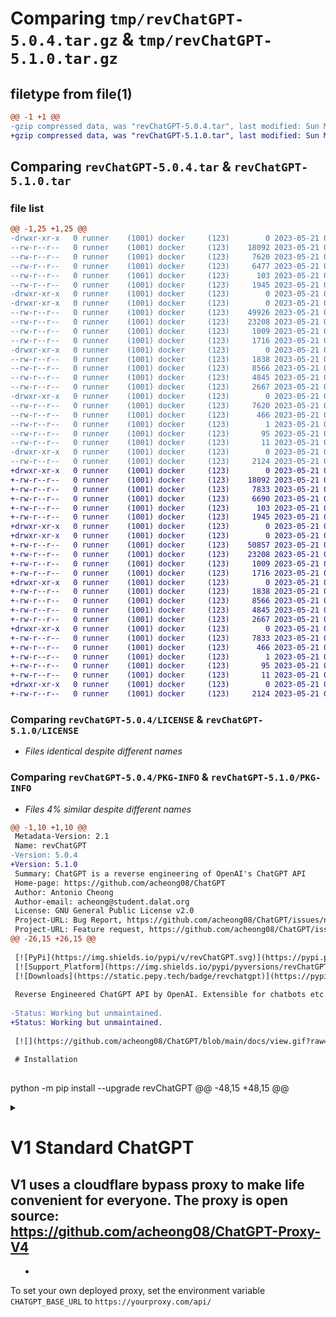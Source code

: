 # Comparing `tmp/revChatGPT-5.0.4.tar.gz` & `tmp/revChatGPT-5.1.0.tar.gz`

## filetype from file(1)

```diff
@@ -1 +1 @@
-gzip compressed data, was "revChatGPT-5.0.4.tar", last modified: Sun May 21 03:26:49 2023, max compression
+gzip compressed data, was "revChatGPT-5.1.0.tar", last modified: Sun May 21 04:20:11 2023, max compression
```

## Comparing `revChatGPT-5.0.4.tar` & `revChatGPT-5.1.0.tar`

### file list

```diff
@@ -1,25 +1,25 @@
-drwxr-xr-x   0 runner    (1001) docker     (123)        0 2023-05-21 03:26:49.152279 revChatGPT-5.0.4/
--rw-r--r--   0 runner    (1001) docker     (123)    18092 2023-05-21 03:26:16.000000 revChatGPT-5.0.4/LICENSE
--rw-r--r--   0 runner    (1001) docker     (123)     7620 2023-05-21 03:26:49.152279 revChatGPT-5.0.4/PKG-INFO
--rw-r--r--   0 runner    (1001) docker     (123)     6477 2023-05-21 03:26:48.000000 revChatGPT-5.0.4/README.md
--rw-r--r--   0 runner    (1001) docker     (123)      103 2023-05-21 03:26:49.156279 revChatGPT-5.0.4/setup.cfg
--rw-r--r--   0 runner    (1001) docker     (123)     1945 2023-05-21 03:26:16.000000 revChatGPT-5.0.4/setup.py
-drwxr-xr-x   0 runner    (1001) docker     (123)        0 2023-05-21 03:26:49.152279 revChatGPT-5.0.4/src/
-drwxr-xr-x   0 runner    (1001) docker     (123)        0 2023-05-21 03:26:49.152279 revChatGPT-5.0.4/src/revChatGPT/
--rw-r--r--   0 runner    (1001) docker     (123)    49926 2023-05-21 03:26:16.000000 revChatGPT-5.0.4/src/revChatGPT/V1.py
--rw-r--r--   0 runner    (1001) docker     (123)    23208 2023-05-21 03:26:16.000000 revChatGPT-5.0.4/src/revChatGPT/V3.py
--rw-r--r--   0 runner    (1001) docker     (123)     1009 2023-05-21 03:26:16.000000 revChatGPT-5.0.4/src/revChatGPT/__init__.py
--rw-r--r--   0 runner    (1001) docker     (123)     1716 2023-05-21 03:26:16.000000 revChatGPT-5.0.4/src/revChatGPT/__main__.py
-drwxr-xr-x   0 runner    (1001) docker     (123)        0 2023-05-21 03:26:49.152279 revChatGPT-5.0.4/src/revChatGPT/config/
--rw-r--r--   0 runner    (1001) docker     (123)     1838 2023-05-21 03:26:16.000000 revChatGPT-5.0.4/src/revChatGPT/config/enable_internet.json
--rw-r--r--   0 runner    (1001) docker     (123)     8566 2023-05-21 03:26:16.000000 revChatGPT-5.0.4/src/revChatGPT/recipient.py
--rw-r--r--   0 runner    (1001) docker     (123)     4845 2023-05-21 03:26:16.000000 revChatGPT-5.0.4/src/revChatGPT/typings.py
--rw-r--r--   0 runner    (1001) docker     (123)     2667 2023-05-21 03:26:16.000000 revChatGPT-5.0.4/src/revChatGPT/utils.py
-drwxr-xr-x   0 runner    (1001) docker     (123)        0 2023-05-21 03:26:49.152279 revChatGPT-5.0.4/src/revChatGPT.egg-info/
--rw-r--r--   0 runner    (1001) docker     (123)     7620 2023-05-21 03:26:49.000000 revChatGPT-5.0.4/src/revChatGPT.egg-info/PKG-INFO
--rw-r--r--   0 runner    (1001) docker     (123)      466 2023-05-21 03:26:49.000000 revChatGPT-5.0.4/src/revChatGPT.egg-info/SOURCES.txt
--rw-r--r--   0 runner    (1001) docker     (123)        1 2023-05-21 03:26:49.000000 revChatGPT-5.0.4/src/revChatGPT.egg-info/dependency_links.txt
--rw-r--r--   0 runner    (1001) docker     (123)       95 2023-05-21 03:26:49.000000 revChatGPT-5.0.4/src/revChatGPT.egg-info/requires.txt
--rw-r--r--   0 runner    (1001) docker     (123)       11 2023-05-21 03:26:49.000000 revChatGPT-5.0.4/src/revChatGPT.egg-info/top_level.txt
-drwxr-xr-x   0 runner    (1001) docker     (123)        0 2023-05-21 03:26:49.152279 revChatGPT-5.0.4/tests/
--rw-r--r--   0 runner    (1001) docker     (123)     2124 2023-05-21 03:26:16.000000 revChatGPT-5.0.4/tests/test_recipient.py
+drwxr-xr-x   0 runner    (1001) docker     (123)        0 2023-05-21 04:20:11.631576 revChatGPT-5.1.0/
+-rw-r--r--   0 runner    (1001) docker     (123)    18092 2023-05-21 04:19:31.000000 revChatGPT-5.1.0/LICENSE
+-rw-r--r--   0 runner    (1001) docker     (123)     7833 2023-05-21 04:20:11.631576 revChatGPT-5.1.0/PKG-INFO
+-rw-r--r--   0 runner    (1001) docker     (123)     6690 2023-05-21 04:20:11.000000 revChatGPT-5.1.0/README.md
+-rw-r--r--   0 runner    (1001) docker     (123)      103 2023-05-21 04:20:11.631576 revChatGPT-5.1.0/setup.cfg
+-rw-r--r--   0 runner    (1001) docker     (123)     1945 2023-05-21 04:19:31.000000 revChatGPT-5.1.0/setup.py
+drwxr-xr-x   0 runner    (1001) docker     (123)        0 2023-05-21 04:20:11.627575 revChatGPT-5.1.0/src/
+drwxr-xr-x   0 runner    (1001) docker     (123)        0 2023-05-21 04:20:11.631576 revChatGPT-5.1.0/src/revChatGPT/
+-rw-r--r--   0 runner    (1001) docker     (123)    50857 2023-05-21 04:19:31.000000 revChatGPT-5.1.0/src/revChatGPT/V1.py
+-rw-r--r--   0 runner    (1001) docker     (123)    23208 2023-05-21 04:19:31.000000 revChatGPT-5.1.0/src/revChatGPT/V3.py
+-rw-r--r--   0 runner    (1001) docker     (123)     1009 2023-05-21 04:19:31.000000 revChatGPT-5.1.0/src/revChatGPT/__init__.py
+-rw-r--r--   0 runner    (1001) docker     (123)     1716 2023-05-21 04:19:31.000000 revChatGPT-5.1.0/src/revChatGPT/__main__.py
+drwxr-xr-x   0 runner    (1001) docker     (123)        0 2023-05-21 04:20:11.631576 revChatGPT-5.1.0/src/revChatGPT/config/
+-rw-r--r--   0 runner    (1001) docker     (123)     1838 2023-05-21 04:19:31.000000 revChatGPT-5.1.0/src/revChatGPT/config/enable_internet.json
+-rw-r--r--   0 runner    (1001) docker     (123)     8566 2023-05-21 04:19:31.000000 revChatGPT-5.1.0/src/revChatGPT/recipient.py
+-rw-r--r--   0 runner    (1001) docker     (123)     4845 2023-05-21 04:19:31.000000 revChatGPT-5.1.0/src/revChatGPT/typings.py
+-rw-r--r--   0 runner    (1001) docker     (123)     2667 2023-05-21 04:19:31.000000 revChatGPT-5.1.0/src/revChatGPT/utils.py
+drwxr-xr-x   0 runner    (1001) docker     (123)        0 2023-05-21 04:20:11.631576 revChatGPT-5.1.0/src/revChatGPT.egg-info/
+-rw-r--r--   0 runner    (1001) docker     (123)     7833 2023-05-21 04:20:11.000000 revChatGPT-5.1.0/src/revChatGPT.egg-info/PKG-INFO
+-rw-r--r--   0 runner    (1001) docker     (123)      466 2023-05-21 04:20:11.000000 revChatGPT-5.1.0/src/revChatGPT.egg-info/SOURCES.txt
+-rw-r--r--   0 runner    (1001) docker     (123)        1 2023-05-21 04:20:11.000000 revChatGPT-5.1.0/src/revChatGPT.egg-info/dependency_links.txt
+-rw-r--r--   0 runner    (1001) docker     (123)       95 2023-05-21 04:20:11.000000 revChatGPT-5.1.0/src/revChatGPT.egg-info/requires.txt
+-rw-r--r--   0 runner    (1001) docker     (123)       11 2023-05-21 04:20:11.000000 revChatGPT-5.1.0/src/revChatGPT.egg-info/top_level.txt
+drwxr-xr-x   0 runner    (1001) docker     (123)        0 2023-05-21 04:20:11.631576 revChatGPT-5.1.0/tests/
+-rw-r--r--   0 runner    (1001) docker     (123)     2124 2023-05-21 04:19:31.000000 revChatGPT-5.1.0/tests/test_recipient.py
```

### Comparing `revChatGPT-5.0.4/LICENSE` & `revChatGPT-5.1.0/LICENSE`

 * *Files identical despite different names*

### Comparing `revChatGPT-5.0.4/PKG-INFO` & `revChatGPT-5.1.0/PKG-INFO`

 * *Files 4% similar despite different names*

```diff
@@ -1,10 +1,10 @@
 Metadata-Version: 2.1
 Name: revChatGPT
-Version: 5.0.4
+Version: 5.1.0
 Summary: ChatGPT is a reverse engineering of OpenAI's ChatGPT API
 Home-page: https://github.com/acheong08/ChatGPT
 Author: Antonio Cheong
 Author-email: acheong@student.dalat.org
 License: GNU General Public License v2.0
 Project-URL: Bug Report, https://github.com/acheong08/ChatGPT/issues/new?assignees=&labels=bug-report&template=bug_report.yml&title=%5BBug%5D%3A+
 Project-URL: Feature request, https://github.com/acheong08/ChatGPT/issues/new?assignees=&labels=enhancement&template=feature_request.yml&title=%5BFeature+Request%5D%3A+
@@ -26,15 +26,15 @@
 
 [![PyPi](https://img.shields.io/pypi/v/revChatGPT.svg)](https://pypi.python.org/pypi/revChatGPT)
 [![Support_Platform](https://img.shields.io/pypi/pyversions/revChatGPT)](https://pypi.python.org/pypi/revChatGPT)
 [![Downloads](https://static.pepy.tech/badge/revchatgpt)](https://pypi.python.org/pypi/revChatGPT)
 
 Reverse Engineered ChatGPT API by OpenAI. Extensible for chatbots etc.
 
-Status: Working but unmaintained. 
+Status: Working but unmaintained.
 
 [![](https://github.com/acheong08/ChatGPT/blob/main/docs/view.gif?raw=true)](https://pypi.python.org/pypi/revChatGPT)
 
 # Installation
 
 ```
 python -m pip install --upgrade revChatGPT
@@ -48,15 +48,15 @@
 <details>
 
   <summary>
 
 # V1 Standard ChatGPT
 
 V1 uses a cloudflare bypass proxy to make life convenient for everyone. The proxy is open source: https://github.com/acheong08/ChatGPT-Proxy-V4
-    
+
 To set your own deployed proxy, set the environment variable `CHATGPT_BASE_URL` to `https://yourproxy.com/api/`
 
 </summary>
 
 ## Rate limits
 - Proxy server: 5 requests / 10 seconds
 - OpenAI: 50 requests / hour for each account
@@ -93,22 +93,24 @@
 #### - Optional configuration:
 
 ```json
 {
   "conversation_id": "UUID...",
   "parent_id": "UUID...",
   "proxy": "...",
-  "paid": false,
-  "model": "gpt-4" // gpt-4-browsing, text-davinci-002-render-sha, gpt-4
+  "model": "gpt-4", // gpt-4-browsing, text-davinci-002-render-sha, gpt-4, gpt-4-plugins
+  "plugin_ids" : ["plugin-d1d6eb04-3375-40aa-940a-c2fc57ce0f51"] // Wolfram Alpha example
 }
 ```
 
 1. Save this as `$HOME/.config/revChatGPT/config.json`
 2. If you are using Windows, you will need to create an environment variable named `HOME` and set it to your home profile for the script to be able to locate the config.json file.
 
+Plugin IDs can be found [here](./docs/plugins.json). Remember to set model to `gpt-4-plugins` if plugins are enabled
+
 ## Usage
 
 ### Command line
 
 `python3 -m revChatGPT.V1`
 
 ```
@@ -162,14 +164,16 @@
 
 #### All API methods
 
 Refer to the [wiki](https://github.com/acheong08/ChatGPT/wiki/) for advanced developer usage.
 
 </details>
 
+<details>
+
 <summary>
 
 # V3 Official Chat API
 
 > Recently released by OpenAI
 >
 > - Paid
```

### Comparing `revChatGPT-5.0.4/README.md` & `revChatGPT-5.1.0/README.md`

 * *Files 4% similar despite different names*

```diff
@@ -4,15 +4,15 @@
 
 [![PyPi](https://img.shields.io/pypi/v/revChatGPT.svg)](https://pypi.python.org/pypi/revChatGPT)
 [![Support_Platform](https://img.shields.io/pypi/pyversions/revChatGPT)](https://pypi.python.org/pypi/revChatGPT)
 [![Downloads](https://static.pepy.tech/badge/revchatgpt)](https://pypi.python.org/pypi/revChatGPT)
 
 Reverse Engineered ChatGPT API by OpenAI. Extensible for chatbots etc.
 
-Status: Working but unmaintained. 
+Status: Working but unmaintained.
 
 [![](https://github.com/acheong08/ChatGPT/blob/main/docs/view.gif?raw=true)](https://pypi.python.org/pypi/revChatGPT)
 
 # Installation
 
 ```
 python -m pip install --upgrade revChatGPT
@@ -26,15 +26,15 @@
 <details>
 
   <summary>
 
 # V1 Standard ChatGPT
 
 V1 uses a cloudflare bypass proxy to make life convenient for everyone. The proxy is open source: https://github.com/acheong08/ChatGPT-Proxy-V4
-    
+
 To set your own deployed proxy, set the environment variable `CHATGPT_BASE_URL` to `https://yourproxy.com/api/`
 
 </summary>
 
 ## Rate limits
 - Proxy server: 5 requests / 10 seconds
 - OpenAI: 50 requests / hour for each account
@@ -71,22 +71,24 @@
 #### - Optional configuration:
 
 ```json
 {
   "conversation_id": "UUID...",
   "parent_id": "UUID...",
   "proxy": "...",
-  "paid": false,
-  "model": "gpt-4" // gpt-4-browsing, text-davinci-002-render-sha, gpt-4
+  "model": "gpt-4", // gpt-4-browsing, text-davinci-002-render-sha, gpt-4, gpt-4-plugins
+  "plugin_ids" : ["plugin-d1d6eb04-3375-40aa-940a-c2fc57ce0f51"] // Wolfram Alpha example
 }
 ```
 
 1. Save this as `$HOME/.config/revChatGPT/config.json`
 2. If you are using Windows, you will need to create an environment variable named `HOME` and set it to your home profile for the script to be able to locate the config.json file.
 
+Plugin IDs can be found [here](./docs/plugins.json). Remember to set model to `gpt-4-plugins` if plugins are enabled
+
 ## Usage
 
 ### Command line
 
 `python3 -m revChatGPT.V1`
 
 ```
@@ -140,14 +142,16 @@
 
 #### All API methods
 
 Refer to the [wiki](https://github.com/acheong08/ChatGPT/wiki/) for advanced developer usage.
 
 </details>
 
+<details>
+
 <summary>
 
 # V3 Official Chat API
 
 > Recently released by OpenAI
 >
 > - Paid
```

### Comparing `revChatGPT-5.0.4/setup.py` & `revChatGPT-5.1.0/setup.py`

 * *Files 1% similar despite different names*

```diff
@@ -8,15 +8,15 @@
 if not PATH.exists():
     with open(DOCS_PATH, encoding="utf-8") as f1:
         with open(PATH, "w+", encoding="utf-8") as f2:
             f2.write(f1.read())
 
 setup(
     name="revChatGPT",
-    version="5.0.4",
+    version="5.1.0",
     description="ChatGPT is a reverse engineering of OpenAI's ChatGPT API",
     long_description=open(PATH, encoding="utf-8").read(),
     long_description_content_type="text/markdown",
     url="https://github.com/acheong08/ChatGPT",
     project_urls={
         "Bug Report": "https://github.com/acheong08/ChatGPT/issues/new?assignees=&labels=bug-report&template=bug_report.yml&title=%5BBug%5D%3A+",
         "Feature request": "https://github.com/acheong08/ChatGPT/issues/new?assignees=&labels=enhancement&template=feature_request.yml&title=%5BFeature+Request%5D%3A+",
```

### Comparing `revChatGPT-5.0.4/src/revChatGPT/V1.py` & `revChatGPT-5.1.0/src/revChatGPT/V1.py`

 * *Files 2% similar despite different names*

```diff
@@ -104,18 +104,18 @@
         base_url: str | None = None,
     ) -> None:
         """Initialize a chatbot
 
         Args:
             config (dict[str, str]): Login and proxy info. Example:
                 {
-                    "email": "OpenAI account email",
-                    "password": "OpenAI account password",
                     "access_token": "<access_token>"
                     "proxy": "<proxy_url_string>",
+                    "model": "<model_name>",
+                    "plugin": "<plugin_id>",
                 }
                 More details on these are available at https://github.com/acheong08/ChatGPT#configuration
             conversation_id (str | None, optional): Id of the conversation to continue on. Defaults to None.
             parent_id (str | None, optional): Id of the previous response message to continue on. Defaults to None.
             session_client (_type_, optional): _description_. Defaults to None.
 
         Raises:
@@ -386,22 +386,22 @@
                 raise ValueError(f"Field missing. Details: {str(line)}")
             if line.get("message").get("author").get("role") != "assistant":
                 continue
 
             cid = line["conversation_id"]
             pid = line["message"]["id"]
             metadata = line["message"].get("metadata", {})
-            author = metadata.get("author", {})
             message_exists = False
+            author = {}
             if line.get("message"):
+                author = metadata.get("author", {}) or line["message"].get("author", {})
                 if line["message"].get("content"):
                     if line["message"]["content"].get("parts"):
                         if len(line["message"]["content"]["parts"]) > 0:
                             message_exists = True
-
             message: str = (
                 line["message"]["content"]["parts"][0] if message_exists else ""
             )
             model = metadata.get("model_slug", None)
             finish_details = metadata.get("finish_details", {"type": None})["type"]
             yield {
                 "author": author,
@@ -434,14 +434,15 @@
 
     @logger(is_timed=True)
     def post_messages(
         self,
         messages: list[dict],
         conversation_id: str | None = None,
         parent_id: str | None = None,
+        plugin_ids: list = [],
         model: str | None = None,
         auto_continue: bool = False,
         timeout: float = 360,
         **kwargs,
     ) -> Generator[dict, None, None]:
         """Ask a question to the chatbot
         Args:
@@ -501,28 +502,32 @@
         data = {
             "action": "next",
             "messages": messages,
             "conversation_id": conversation_id,
             "parent_message_id": parent_id,
             "model": model or self.config.get("model") or "text-davinci-002-render-sha",
         }
+        plugin_ids = self.config.get("plugin_ids", []) or plugin_ids
+        if len(plugin_ids) > 0 and not conversation_id:
+            data["plugin_ids"] = plugin_ids
 
         yield from self.__send_request(
             data,
             timeout=timeout,
             auto_continue=auto_continue,
         )
 
     @logger(is_timed=True)
     def ask(
         self,
         prompt: str,
         conversation_id: str | None = None,
         parent_id: str = "",
         model: str = "",
+        plugin_ids: list = [],
         auto_continue: bool = False,
         timeout: float = 360,
         **kwargs,
     ) -> Generator[dict, None, None]:
         """Ask a question to the chatbot
         Args:
             prompt (str): The question
@@ -552,14 +557,15 @@
             },
         ]
 
         yield from self.post_messages(
             messages,
             conversation_id=conversation_id,
             parent_id=parent_id,
+            plugin_ids=plugin_ids,
             model=model,
             auto_continue=auto_continue,
             timeout=timeout,
         )
 
     @logger(is_timed=True)
     def continue_write(
@@ -775,14 +781,29 @@
         :param num: Integer. The number of messages to rollback
         :return: None
         """
         for _ in range(num):
             self.conversation_id = self.conversation_id_prev_queue.pop()
             self.parent_id = self.parent_id_prev_queue.pop()
 
+    @logger(is_timed=True)
+    def get_plugins(self, offset: int = 0, limit: int = 250, status: str = "approved"):
+        url = f"{self.base_url}aip/p?offset={offset}&limit={limit}&statuses={status}"
+        response = self.session.get(url)
+        self.__check_response(response)
+        # Parse as JSON
+        return json.loads(response.text)
+
+    @logger(is_timed=True)
+    def install_plugin(self, plugin_id: str):
+        url = f"{self.base_url}aip/p/{plugin_id}/user-settings"
+        payload = {"is_installed": True}
+        response = self.session.patch(url, data=json.dumps(payload))
+        self.__check_response(response)
+
 
 class AsyncChatbot(Chatbot):
     """Async Chatbot class for ChatGPT"""
 
     def __init__(
         self,
         config: dict,
@@ -1337,30 +1358,30 @@
 
             print()
             print(f"{bcolors.OKGREEN + bcolors.BOLD}Chatbot: {bcolors.ENDC}")
             if chatbot.config.get("model") == "gpt-4-browsing":
                 print("Browsing takes a while, please wait...")
             prev_text = ""
             for data in chatbot.post_messages([msg], auto_continue=True):
-                result = data
-                if data.get("author").get("role") == "tool":
+                if data["recipient"] != "all":
                     continue
+                result = data
                 message = data["message"][len(prev_text) :]
                 print(message, end="", flush=True)
                 prev_text = data["message"]
             print(bcolors.ENDC)
             print()
 
             if result.get("citations", False):
                 print(
                     f"{bcolors.WARNING + bcolors.BOLD}Citations: {bcolors.ENDC}",
                 )
                 for citation in result["citations"]:
                     print(
-                        f'{citation["metadata"]["title"]}: {citation["metadata"]["url"]}'
+                        f'{citation["metadata"]["title"]}: {citation["metadata"]["url"]}',
                     )
                 print()
 
             msg = {}
             if not result.get("end_turn", True):
                 times += 1
                 if times >= 5:
```

### Comparing `revChatGPT-5.0.4/src/revChatGPT/V3.py` & `revChatGPT-5.1.0/src/revChatGPT/V3.py`

 * *Files identical despite different names*

### Comparing `revChatGPT-5.0.4/src/revChatGPT/__init__.py` & `revChatGPT-5.1.0/src/revChatGPT/__init__.py`

 * *Files identical despite different names*

### Comparing `revChatGPT-5.0.4/src/revChatGPT/__main__.py` & `revChatGPT-5.1.0/src/revChatGPT/__main__.py`

 * *Files identical despite different names*

### Comparing `revChatGPT-5.0.4/src/revChatGPT/config/enable_internet.json` & `revChatGPT-5.1.0/src/revChatGPT/config/enable_internet.json`

 * *Files identical despite different names*

### Comparing `revChatGPT-5.0.4/src/revChatGPT/recipient.py` & `revChatGPT-5.1.0/src/revChatGPT/recipient.py`

 * *Files identical despite different names*

### Comparing `revChatGPT-5.0.4/src/revChatGPT/typings.py` & `revChatGPT-5.1.0/src/revChatGPT/typings.py`

 * *Files identical despite different names*

### Comparing `revChatGPT-5.0.4/src/revChatGPT/utils.py` & `revChatGPT-5.1.0/src/revChatGPT/utils.py`

 * *Files identical despite different names*

### Comparing `revChatGPT-5.0.4/src/revChatGPT.egg-info/PKG-INFO` & `revChatGPT-5.1.0/src/revChatGPT.egg-info/PKG-INFO`

 * *Files 4% similar despite different names*

```diff
@@ -1,10 +1,10 @@
 Metadata-Version: 2.1
 Name: revChatGPT
-Version: 5.0.4
+Version: 5.1.0
 Summary: ChatGPT is a reverse engineering of OpenAI's ChatGPT API
 Home-page: https://github.com/acheong08/ChatGPT
 Author: Antonio Cheong
 Author-email: acheong@student.dalat.org
 License: GNU General Public License v2.0
 Project-URL: Bug Report, https://github.com/acheong08/ChatGPT/issues/new?assignees=&labels=bug-report&template=bug_report.yml&title=%5BBug%5D%3A+
 Project-URL: Feature request, https://github.com/acheong08/ChatGPT/issues/new?assignees=&labels=enhancement&template=feature_request.yml&title=%5BFeature+Request%5D%3A+
@@ -26,15 +26,15 @@
 
 [![PyPi](https://img.shields.io/pypi/v/revChatGPT.svg)](https://pypi.python.org/pypi/revChatGPT)
 [![Support_Platform](https://img.shields.io/pypi/pyversions/revChatGPT)](https://pypi.python.org/pypi/revChatGPT)
 [![Downloads](https://static.pepy.tech/badge/revchatgpt)](https://pypi.python.org/pypi/revChatGPT)
 
 Reverse Engineered ChatGPT API by OpenAI. Extensible for chatbots etc.
 
-Status: Working but unmaintained. 
+Status: Working but unmaintained.
 
 [![](https://github.com/acheong08/ChatGPT/blob/main/docs/view.gif?raw=true)](https://pypi.python.org/pypi/revChatGPT)
 
 # Installation
 
 ```
 python -m pip install --upgrade revChatGPT
@@ -48,15 +48,15 @@
 <details>
 
   <summary>
 
 # V1 Standard ChatGPT
 
 V1 uses a cloudflare bypass proxy to make life convenient for everyone. The proxy is open source: https://github.com/acheong08/ChatGPT-Proxy-V4
-    
+
 To set your own deployed proxy, set the environment variable `CHATGPT_BASE_URL` to `https://yourproxy.com/api/`
 
 </summary>
 
 ## Rate limits
 - Proxy server: 5 requests / 10 seconds
 - OpenAI: 50 requests / hour for each account
@@ -93,22 +93,24 @@
 #### - Optional configuration:
 
 ```json
 {
   "conversation_id": "UUID...",
   "parent_id": "UUID...",
   "proxy": "...",
-  "paid": false,
-  "model": "gpt-4" // gpt-4-browsing, text-davinci-002-render-sha, gpt-4
+  "model": "gpt-4", // gpt-4-browsing, text-davinci-002-render-sha, gpt-4, gpt-4-plugins
+  "plugin_ids" : ["plugin-d1d6eb04-3375-40aa-940a-c2fc57ce0f51"] // Wolfram Alpha example
 }
 ```
 
 1. Save this as `$HOME/.config/revChatGPT/config.json`
 2. If you are using Windows, you will need to create an environment variable named `HOME` and set it to your home profile for the script to be able to locate the config.json file.
 
+Plugin IDs can be found [here](./docs/plugins.json). Remember to set model to `gpt-4-plugins` if plugins are enabled
+
 ## Usage
 
 ### Command line
 
 `python3 -m revChatGPT.V1`
 
 ```
@@ -162,14 +164,16 @@
 
 #### All API methods
 
 Refer to the [wiki](https://github.com/acheong08/ChatGPT/wiki/) for advanced developer usage.
 
 </details>
 
+<details>
+
 <summary>
 
 # V3 Official Chat API
 
 > Recently released by OpenAI
 >
 > - Paid
```

### Comparing `revChatGPT-5.0.4/tests/test_recipient.py` & `revChatGPT-5.1.0/tests/test_recipient.py`

 * *Files identical despite different names*

